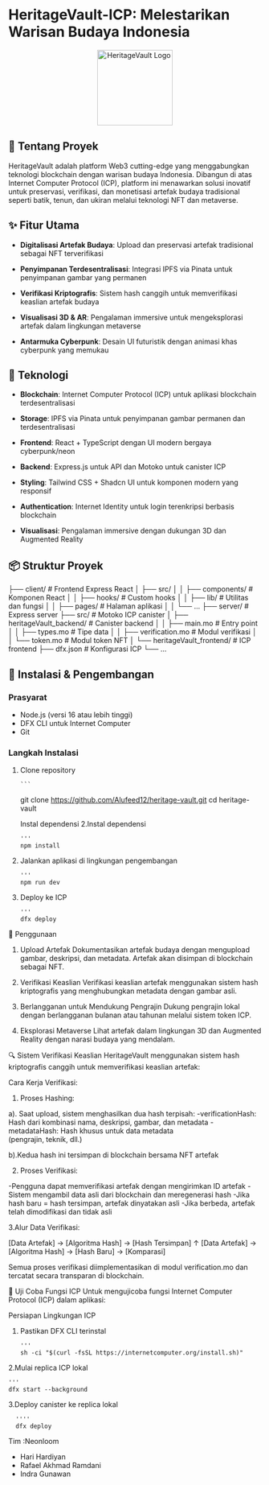 # HeritageVault-ICP: Melestarikan Warisan Budaya Indonesia

<p align="center">
  <img src="generated-icon.png" alt="HeritageVault Logo" width="150"/>
</p>

## 🌟 Tentang Proyek

HeritageVault adalah platform Web3 cutting-edge yang menggabungkan teknologi blockchain dengan warisan budaya Indonesia. Dibangun di atas Internet Computer Protocol (ICP), platform ini menawarkan solusi inovatif untuk preservasi, verifikasi, dan monetisasi artefak budaya tradisional seperti batik, tenun, dan ukiran melalui teknologi NFT dan metaverse.

## ✨ Fitur Utama

- **Digitalisasi Artefak Budaya**: Upload dan preservasi artefak tradisional sebagai NFT terverifikasi
  
- **Penyimpanan Terdesentralisasi**: Integrasi IPFS via Pinata untuk penyimpanan gambar yang permanen
  
- **Verifikasi Kriptografis**: Sistem hash canggih untuk memverifikasi keaslian artefak budaya
  
- **Visualisasi 3D & AR**: Pengalaman immersive untuk mengeksplorasi artefak dalam lingkungan metaverse
  
- **Antarmuka Cyberpunk**: Desain UI futuristik dengan animasi khas cyberpunk yang memukau

## 🚀 Teknologi

- **Blockchain**: Internet Computer Protocol (ICP) untuk aplikasi blockchain terdesentralisasi
  
- **Storage**: IPFS via Pinata untuk penyimpanan gambar permanen dan terdesentralisasi
  
- **Frontend**: React + TypeScript dengan UI modern bergaya cyberpunk/neon
  
- **Backend**: Express.js untuk API dan Motoko untuk canister ICP
  
- **Styling**: Tailwind CSS + Shadcn UI untuk komponen modern yang responsif
  
- **Authentication**: Internet Identity untuk login terenkripsi berbasis blockchain
  
- **Visualisasi**: Pengalaman immersive dengan dukungan 3D dan Augmented Reality

## 📦 Struktur Proyek
├── client/ # Frontend Express React
│ ├── src/
│ │ ├── components/ # Komponen React
│ │ ├── hooks/ # Custom hooks
│ │ ├── lib/ # Utilitas dan fungsi
│ │ ├── pages/ # Halaman aplikasi
│ │ └── ...
├── server/ # Express server
├── src/ # Motoko ICP canister
│ ├── heritageVault_backend/ # Canister backend
│ │ ├── main.mo # Entry point
│ │ ├── types.mo # Tipe data
│ │ ├── verification.mo # Modul verifikasi
│ │ └── token.mo # Modul token NFT
│ └── heritageVault_frontend/ # ICP frontend
├── dfx.json # Konfigurasi ICP
└── ...


## 🔧 Instalasi & Pengembangan

### Prasyarat
- Node.js (versi 16 atau lebih tinggi)
- DFX CLI untuk Internet Computer
- Git

### Langkah Instalasi

1. Clone repository
   
       ```
   git clone https://github.com/Alufeed12/heritage-vault.git
   cd heritage-vault

   Instal dependensi
2.Instal dependensi
    
       '''
       npm install

3. Jalankan aplikasi di lingkungan pengembangan

       '''
       npm run dev

4. Deploy ke ICP
   
       '''
       dfx deploy

 🔮 Penggunaan
1. Upload Artefak
Dokumentasikan artefak budaya dengan mengupload gambar, deskripsi, dan metadata. Artefak akan disimpan di blockchain sebagai NFT.

2. Verifikasi Keaslian
Verifikasi keaslian artefak menggunakan sistem hash kriptografis yang menghubungkan metadata dengan gambar asli.

3. Berlangganan untuk Mendukung Pengrajin
Dukung pengrajin lokal dengan berlangganan bulanan atau tahunan melalui sistem token ICP.

4. Eksplorasi Metaverse
Lihat artefak dalam lingkungan 3D dan Augmented Reality dengan narasi budaya yang mendalam.

🔍 Sistem Verifikasi Keaslian
HeritageVault menggunakan sistem hash kriptografis canggih untuk memverifikasi keaslian artefak:

Cara Kerja Verifikasi:


1. Proses Hashing:

 a). Saat upload, sistem     menghasilkan dua hash terpisah:
    -verificationHash:  Hash dari       kombinasi nama, deskripsi,         gambar, dan metadata
     -metadataHash: Hash khusus          untuk data metadata  
      (pengrajin, teknik, dll.)
      
  b).Kedua hash ini tersimpan di     blockchain bersama NFT artefak


2. Proses Verifikasi:

-Pengguna dapat memverifikasi artefak dengan mengirimkan ID artefak
-Sistem mengambil data asli dari blockchain dan meregenerasi hash
-Jika hash baru = hash tersimpan, artefak dinyatakan asli
-Jika berbeda, artefak telah dimodifikasi dan tidak asli

3.Alur Data Verifikasi:

[Data Artefak] → [Algoritma Hash] → [Hash Tersimpan]
                                      ↑
[Data Artefak] → [Algoritma Hash] → [Hash Baru] → [Komparasi]


Semua proses verifikasi diimplementasikan di modul verification.mo dan tercatat secara transparan di blockchain.

🔬 Uji Coba Fungsi ICP
Untuk mengujicoba fungsi Internet Computer Protocol (ICP) dalam aplikasi:

Persiapan Lingkungan ICP
1. Pastikan DFX CLI terinstal
   
       '''
       sh -ci "$(curl -fsSL https://internetcomputer.org/install.sh)"

 2.Mulai replica ICP lokal

    '''
    dfx start --background

 3.Deploy canister ke replica lokal
      
      ''''
      dfx deploy


Tim :Neonloom 
- Hari Hardiyan
- Rafael Akhmad Ramdani
- Indra Gunawan 
